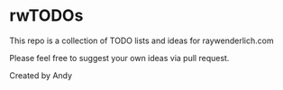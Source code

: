# rwTODOs

This repo is a collection of TODO lists and ideas for raywenderlich.com

Please feel free to suggest your own ideas via pull request.

Created by Andy
